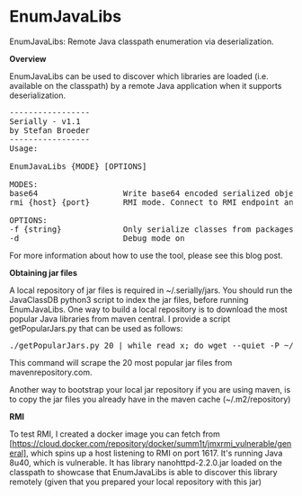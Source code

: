 # EnumJavaLibs
EnumJavaLibs: Remote Java classpath enumeration via deserialization.

<b>Overview</b>

EnumJavaLibs can be used to discover which libraries are loaded (i.e. available on the classpath) by a remote Java application when it supports deserialization.
<pre>
-----------------
Serially - v1.1
by Stefan Broeder
-----------------
Usage:

EnumJavaLibs {MODE} [OPTIONS]

MODES:
base64                  Write base64 encoded serialized objects to CSV file in current directory
rmi {host} {port}       RMI mode. Connect to RMI endpoint and try deserialization.

OPTIONS:
-f {string}             Only serialize classes from packages which contain the given string (e.g. org.apache.commons)
-d                      Debug mode on
</pre>
For more information about how to use the tool, please see this blog post.

<b>Obtaining jar files</b>

A local repository of jar files is required in ~/.serially/jars. You should run the JavaClassDB python3 script to index the jar files, before running EnumJavaLibs. One way to build a local repository is to download the most popular Java libraries from maven central. I provide a script getPopularJars.py that can be used as follows:
<pre>
./getPopularJars.py 20 | while read x; do wget --quiet -P ~/.serially/jars $x; sleep 5; done
</pre>
This command will scrape the 20 most popular jar files from mavenrepository.com.

Another way to bootstrap your local jar repository if you are using maven, is to copy the jar files you already have in the maven cache (~/.m2/repository)

<B>RMI</B>

To test RMI, I created a docker image you can fetch from [https://cloud.docker.com/repository/docker/summ1t/jmxrmi_vulnerable/general], which spins up a host listening to RMI on port 1617. It's running Java 8u40, which is vulnerable. It has library nanohttpd-2.2.0.jar loaded on the classpath to showcase that EnumJavaLibs is able to discover this library remotely (given that you prepared your local repository with this jar)
